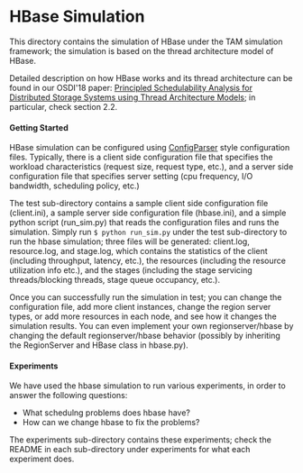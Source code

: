 HBase Simulation
===

This directory contains the simulation of HBase under the TAM simulation framework;
the simulation is based on the thread architecture model of HBase.

Detailed description on how HBase works and its thread architecture can be found in our OSDI'18 paper: 
[Principled Schedulability Analysis for Distributed Storage Systems using Thread Architecture Models](http://research.cs.wisc.edu/wind/Publications/osdi18-tam.pdf);
in particular, check section 2.2.


#### Getting Started
HBase simulation can be configured using [ConfigParser](https://docs.python.org/3/library/configparser.html) style configuration files.
Typically, there is a client side configuration file that specifies the workload characteristics (request size, request type, etc.),
and a server side configuration file that specifies server setting (cpu frequency, I/O bandwidth, scheduling policy, etc.)

The test sub-directory contains a sample client side configuration file (client.ini),
a sample server side configuration file (hbase.ini), 
and a simple python script (run_sim.py) that reads the configuration files and runs the simulation.
Simply run `$ python run_sim.py` under the test sub-directory to run the hbase simulation; 
three files will be generated: client.log, resource.log, and stage.log, which contains the statistics of the client 
(including throughput, latency, etc.), the resources (including the resource utilization info etc.), and the stages
(including the stage servicing threads/blocking threads, stage queue occupancy, etc.).

Once you can successfully run the simulation in test;
you can change the configuration file, add more client instances, change the region server types, or add more resources 
in each node, and see how it changes the simulation results.
You can even implement your own regionserver/hbase by changing the default regionserver/hbase behavior 
(possibly by inheriting the RegionServer and HBase class in hbase.py).


#### Experiments
We have used the hbase simulation to run various experiments, in order to answer the following questions:
* What schedulng problems does hbase have?
* How can we change hbase to fix the problems?

The experiments sub-directory contains these experiments;
check the README in each sub-directory under experiments for what each experiment does.
 